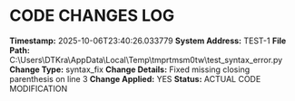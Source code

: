 # CODE CHANGES LOG

**Timestamp:** 2025-10-06T23:40:26.033779
**System Address:** TEST-1
**File Path:** C:\Users\DTKra\AppData\Local\Temp\tmprtmsm0tw\test_syntax_error.py
**Change Type:** syntax_fix
**Change Details:** Fixed missing closing parenthesis on line 3
**Change Applied:** YES
**Status:** ACTUAL CODE MODIFICATION
